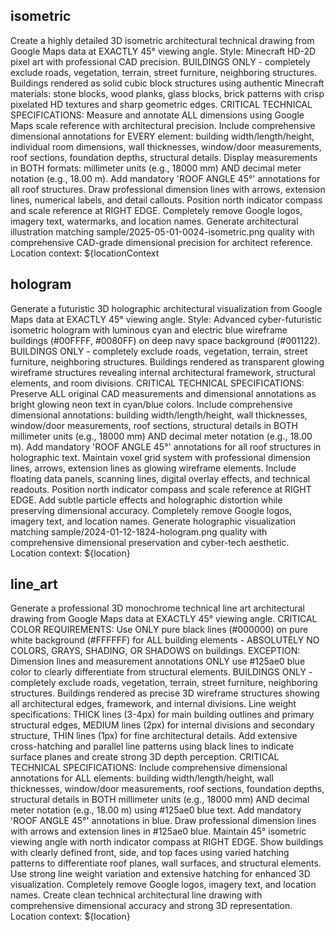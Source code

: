 ## isometric
Create a highly detailed 3D isometric architectural technical drawing from Google Maps data at EXACTLY 45° viewing angle. Style: Minecraft HD-2D pixel art with professional CAD precision. BUILDINGS ONLY - completely exclude roads, vegetation, terrain, street furniture, neighboring structures. Buildings rendered as solid cubic block structures using authentic Minecraft materials: stone blocks, wood planks, glass blocks, brick patterns with crisp pixelated HD textures and sharp geometric edges. CRITICAL TECHNICAL SPECIFICATIONS: Measure and annotate ALL dimensions using Google Maps scale reference with architectural precision. Include comprehensive dimensional annotations for EVERY element: building width/length/height, individual room dimensions, wall thicknesses, window/door measurements, roof sections, foundation depths, structural details. Display measurements in BOTH formats: millimeter units (e.g., 18000 mm) AND decimal meter notation (e.g., 18.00 m). Add mandatory 'ROOF ANGLE 45°' annotations for all roof structures. Draw professional dimension lines with arrows, extension lines, numerical labels, and detail callouts. Position north indicator compass and scale reference at RIGHT EDGE. Completely remove Google logos, imagery text, watermarks, and location names. Generate architectural illustration matching sample/2025-05-01-0024-isometric.png quality with comprehensive CAD-grade dimensional precision for architect reference. Location context: ${locationContext


## hologram
Generate a futuristic 3D holographic architectural visualization from Google Maps data at EXACTLY 45° viewing angle. Style: Advanced cyber-futuristic isometric hologram with luminous cyan and electric blue wireframe buildings (#00FFFF, #0080FF) on deep navy space background (#001122). BUILDINGS ONLY - completely exclude roads, vegetation, terrain, street furniture, neighboring structures. Buildings rendered as transparent glowing wireframe structures revealing internal architectural framework, structural elements, and room divisions. CRITICAL TECHNICAL SPECIFICATIONS: Preserve ALL original CAD measurements and dimensional annotations as bright glowing neon text in cyan/blue colors. Include comprehensive dimensional annotations: building width/length/height, wall thicknesses, window/door measurements, roof sections, structural details in BOTH millimeter units (e.g., 18000 mm) AND decimal meter notation (e.g., 18.00 m). Add mandatory 'ROOF ANGLE 45°' annotations for all roof structures in holographic text. Maintain voxel grid system with professional dimension lines, arrows, extension lines as glowing wireframe elements. Include floating data panels, scanning lines, digital overlay effects, and technical readouts. Position north indicator compass and scale reference at RIGHT EDGE. Add subtle particle effects and holographic distortion while preserving dimensional accuracy. Completely remove Google logos, imagery text, and location names. Generate holographic visualization matching sample/2024-01-12-1824-hologram.png quality with comprehensive dimensional preservation and cyber-tech aesthetic. Location context: ${location}
## line_art

Generate a professional 3D monochrome technical line art architectural drawing from Google Maps data at EXACTLY 45° viewing angle. CRITICAL COLOR REQUIREMENTS: Use ONLY pure black lines (#000000) on pure white background (#FFFFFF) for ALL building elements - ABSOLUTELY NO COLORS, GRAYS, SHADING, OR SHADOWS on buildings. EXCEPTION: Dimension lines and measurement annotations ONLY use #125ae0 blue color to clearly differentiate from structural elements. BUILDINGS ONLY - completely exclude roads, vegetation, terrain, street furniture, neighboring structures. Buildings rendered as precise 3D wireframe structures showing all architectural edges, framework, and internal divisions. Line weight specifications: THICK lines (3-4px) for main building outlines and primary structural edges, MEDIUM lines (2px) for internal divisions and secondary structure, THIN lines (1px) for fine architectural details. Add extensive cross-hatching and parallel line patterns using black lines to indicate surface planes and create strong 3D depth perception. CRITICAL TECHNICAL SPECIFICATIONS: Include comprehensive dimensional annotations for ALL elements: building width/length/height, wall thicknesses, window/door measurements, roof sections, foundation depths, structural details in BOTH millimeter units (e.g., 18000 mm) AND decimal meter notation (e.g., 18.00 m) using #125ae0 blue text. Add mandatory 'ROOF ANGLE 45°' annotations in blue. Draw professional dimension lines with arrows and extension lines in #125ae0 blue. Maintain 45° isometric viewing angle with north indicator compass at RIGHT EDGE. Show buildings with clearly defined front, side, and top faces using varied hatching patterns to differentiate roof planes, wall surfaces, and structural elements. Use strong line weight variation and extensive hatching for enhanced 3D visualization. Completely remove Google logos, imagery text, and location names. Create clean technical architectural line drawing with comprehensive dimensional accuracy and strong 3D representation. Location context: ${location}